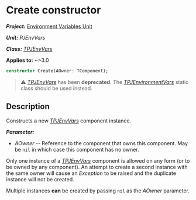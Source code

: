 # Create constructor

***Project:*** [Environment Variables Unit](../API.md)

***Unit:*** _PJEnvVars_

***Class:*** [_TPJEnvVars_](./TPJEnvVars.md)

**Applies to:** ~>3.0

```pascal
constructor Create(AOwner: TComponent);
```

> ⚠️ [_TPJEnvVars_](./TPJEnvVars.md) has been **deprecated**. The [_TPJEnvironmentVars_](./TPJEnvironmentVars.md) static class should be used instead.

## Description

Constructs a new [_TPJEnvVars_](./TPJEnvVars.md) component instance.

***Parameter:***

* _AOwner_ -- Reference to the component that owns this component. May be `nil` in which case this component has no owner.

Only one instance of a [_TPJEnvVars_](./TPJEnvVars.md) component is allowed on any form (or to be owned by any component). An attempt to create a second instance with the same owner will cause an _Exception_ to be raised and the duplicate instance will not be created.

Multiple instances **can** be created by passing `nil` as the _AOwner_ parameter.
